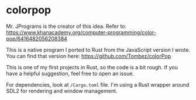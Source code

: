 # colorpop
Mr. JPrograms is the creator of this idea. Refer to:
https://www.khanacademy.org/computer-programming/color-pop/6416482056208384

This is a native program I ported to Rust from the JavaScript version I wrote.
You can find that version here: https://github.com/Tombez/colorPop

This is one of my first projects in Rust, so the code is a bit rough.
If you have a helpful suggestion, feel free to open an issue.

For dependencies, look at `/Cargo.toml` file.
I'm using a Rust wrapper around SDL2 for rendering and window management.